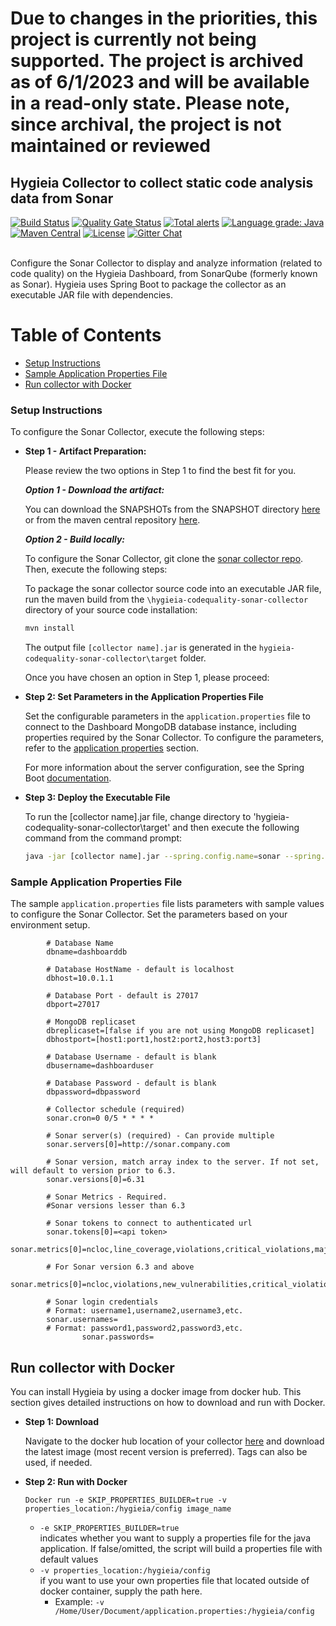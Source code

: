 # Due to changes in the priorities, this project is currently not being supported. The project is archived as of 6/1/2023 and will be available in a read-only state. Please note, since archival, the project is not maintained or reviewed

## Hygieia Collector to collect static code analysis data from Sonar
[![Build Status](https://travis-ci.com/Hygieia/hygieia-codequality-sonar-collector.svg?branch=master)](https://travis-ci.com/Hygieia/hygieia-codequality-sonar-collector)
[![Quality Gate Status](https://sonarcloud.io/api/project_badges/measure?project=Hygieia_hygieia-codequality-sonar-collector&metric=alert_status)](https://sonarcloud.io/dashboard?id=Hygieia_hygieia-codequality-sonar-collector)
[![Total alerts](https://img.shields.io/lgtm/alerts/g/Hygieia/hygieia-codequality-sonar-collector.svg?logo=lgtm&logoWidth=18)](https://lgtm.com/projects/g/Hygieia/hygieia-codequality-sonar-collector/alerts/)
[![Language grade: Java](https://img.shields.io/lgtm/grade/java/g/Hygieia/hygieia-codequality-sonar-collector.svg?logo=lgtm&logoWidth=18)](https://lgtm.com/projects/g/Hygieia/hygieia-codequality-sonar-collector/context:java)
[![Maven Central](https://img.shields.io/maven-central/v/com.capitalone.dashboard/sonar-codequality-collector.svg?label=Maven%20Central)](https://search.maven.org/search?q=g:%22com.capitalone.dashboard%22%20AND%20a:%22sonar-codequality-collector%22)
[![License](https://img.shields.io/badge/license-Apache%202-blue.svg)](https://www.apache.org/licenses/LICENSE-2.0)
[![Gitter Chat](https://badges.gitter.im/Join%20Chat.svg)](https://www.apache.org/licenses/LICENSE-2.0)
<br/>
<br/>

Configure the Sonar Collector to display and analyze information (related to code quality) on the Hygieia Dashboard, from SonarQube (formerly known as Sonar).
Hygieia uses Spring Boot to package the collector as an executable JAR file with dependencies.

# Table of Contents
* [Setup Instructions](#setup-instructions)
* [Sample Application Properties File](#sample-application-properties-file)
* [Run collector with Docker](#run-collector-with-docker)

### Setup Instructions

To configure the Sonar Collector, execute the following steps: 

*	**Step 1 - Artifact Preparation:**

	Please review the two options in Step 1 to find the best fit for you. 

	***Option 1 - Download the artifact:***

	You can download the SNAPSHOTs from the SNAPSHOT directory [here](https://oss.sonatype.org/content/repositories/snapshots/com/capitalone/dashboard/sonar-codequality-collector/) or from the maven central repository [here](https://search.maven.org/artifact/com.capitalone.dashboard/sonar-codequality-collector).  

	***Option 2 - Build locally:***

	To configure the Sonar Collector, git clone the [sonar collector repo](https://github.com/Hygieia/hygieia-codequality-sonar-collector).  Then, execute the following steps:

	To package the sonar collector source code into an executable JAR file, run the maven build from the `\hygieia-codequality-sonar-collector` directory of your source code installation:

	```bash
	mvn install
	```

	The output file `[collector name].jar` is generated in the `hygieia-codequality-sonar-collector\target` folder.

	Once you have chosen an option in Step 1, please proceed: 

*	**Step 2: Set Parameters in the Application Properties File**

	Set the configurable parameters in the `application.properties` file to connect to the Dashboard MongoDB database instance, including properties required by the Sonar Collector. To configure the parameters, refer to the [application properties](#sample-application-properties-file) section.

	For more information about the server configuration, see the Spring Boot [documentation](http://docs.spring.io/spring-boot/docs/current-SNAPSHOT/reference/htmlsingle/#boot-features-external-config-application-property-files).

*	**Step 3: Deploy the Executable File**

	To run the [collector name].jar file, change directory to 'hygieia-codequality-sonar-collector\target' and then execute the following command from the command prompt:

	```bash
	java -jar [collector name].jar --spring.config.name=sonar --spring.config.location=[path to application.properties file]
	```

### Sample Application Properties File

The sample `application.properties` file lists parameters with sample values to configure the Sonar Collector. Set the parameters based on your environment setup.

```properties
		# Database Name
		dbname=dashboarddb

		# Database HostName - default is localhost
		dbhost=10.0.1.1

		# Database Port - default is 27017
		dbport=27017

		# MongoDB replicaset
		dbreplicaset=[false if you are not using MongoDB replicaset]
		dbhostport=[host1:port1,host2:port2,host3:port3]

		# Database Username - default is blank
		dbusername=dashboarduser

		# Database Password - default is blank
		dbpassword=dbpassword

		# Collector schedule (required)
		sonar.cron=0 0/5 * * * *

		# Sonar server(s) (required) - Can provide multiple
		sonar.servers[0]=http://sonar.company.com
		
		# Sonar version, match array index to the server. If not set, will default to version prior to 6.3.
		sonar.versions[0]=6.31
		
		# Sonar Metrics - Required. 
		#Sonar versions lesser than 6.3
		
		# Sonar tokens to connect to authenticated url 
		sonar.tokens[0]=<api token>
		sonar.metrics[0]=ncloc,line_coverage,violations,critical_violations,major_violations,blocker_violations,violations_density,sqale_index,test_success_density,test_failures,test_errors,tests
		
		# For Sonar version 6.3 and above
		sonar.metrics[0]=ncloc,violations,new_vulnerabilities,critical_violations,major_violations,blocker_violations,tests,test_success_density,test_errors,test_failures,coverage,line_coverage,sqale_index,alert_status,quality_gate_details
		
		# Sonar login credentials
		# Format: username1,username2,username3,etc.
		sonar.usernames= 
		# Format: password1,password2,password3,etc.
                sonar.passwords=

```

## Run collector with Docker

You can install Hygieia by using a docker image from docker hub. This section gives detailed instructions on how to download and run with Docker. 

*	**Step 1: Download**

	Navigate to the docker hub location of your collector [here](https://hub.docker.com/u/hygieiadoc) and download the latest image (most recent version is preferred).  Tags can also be used, if needed.

*	**Step 2: Run with Docker**

	```Docker run -e SKIP_PROPERTIES_BUILDER=true -v properties_location:/hygieia/config image_name```
	
	- <code>-e SKIP_PROPERTIES_BUILDER=true</code>  <br />
	indicates whether you want to supply a properties file for the java application. If false/omitted, the script will build a properties file with default values
	- <code>-v properties_location:/hygieia/config</code> <br />
	if you want to use your own properties file that located outside of docker container, supply the path here. 
		- Example: <code>-v /Home/User/Document/application.properties:/hygieia/config</code>

